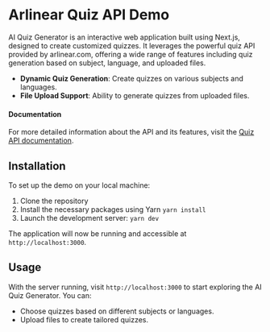 # Arlinear Quiz API Demo 
AI Quiz Generator is an interactive web application built using Next.js, designed to create customized quizzes. It leverages the powerful quiz API provided by arlinear.com, offering a wide range of features including quiz generation based on subject, language, and uploaded files.
- **Dynamic Quiz Generation**: Create quizzes on various subjects and languages.
- **File Upload Support**: Ability to generate quizzes from uploaded files.

#### Documentation
For more detailed information about the API and its features, visit the [Quiz API documentation](https://arlinear.gitbook.io/documentation/).

## Installation
To set up the demo on your local machine:

1. Clone the repository
3. Install the necessary packages using Yarn
`yarn install`
4. Launch the development server:
`yarn dev`

The application will now be running and accessible at `http://localhost:3000`.

## Usage
With the server running, visit `http://localhost:3000` to start exploring the AI Quiz Generator. You can:
- Choose quizzes based on different subjects or languages.
- Upload files to create tailored quizzes.
